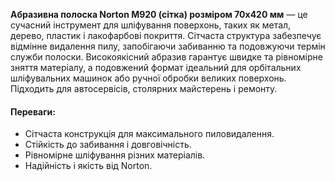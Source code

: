 **Абразивна полоска Norton М920 (сітка) розміром 70х420 мм** — це сучасний інструмент для шліфування поверхонь, таких як метал, дерево, пластик і лакофарбові покриття. Сітчаста структура забезпечує відмінне видалення пилу, запобігаючи забиванню та подовжуючи термін служби полоски. Високоякісний абразив гарантує швидке та рівномірне зняття матеріалу, а подовжений формат ідеальний для орбітальних шліфувальних машинок або ручної обробки великих поверхонь. Підходить для автосервісів, столярних майстерень і ремонту.

#### Переваги:

- Сітчаста конструкція для максимального пиловидалення.
- Стійкість до забивання і довговічність.
- Рівномірне шліфування різних матеріалів.
- Надійність і якість від Norton.
